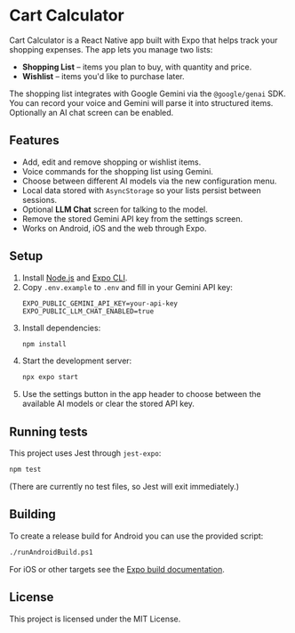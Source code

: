 # Cart Calculator

Cart Calculator is a React Native app built with Expo that helps track your shopping expenses. The app lets you manage two lists:

- **Shopping List** – items you plan to buy, with quantity and price.
- **Wishlist** – items you'd like to purchase later.

The shopping list integrates with Google Gemini via the `@google/genai` SDK. You can record your voice and Gemini will parse it into structured items. Optionally an AI chat screen can be enabled.

## Features

- Add, edit and remove shopping or wishlist items.
- Voice commands for the shopping list using Gemini.
- Choose between different AI models via the new configuration menu.
- Local data stored with `AsyncStorage` so your lists persist between sessions.
- Optional **LLM Chat** screen for talking to the model.
- Remove the stored Gemini API key from the settings screen.
- Works on Android, iOS and the web through Expo.

## Setup

1. Install [Node.js](https://nodejs.org/) and [Expo CLI](https://docs.expo.dev/get-started/installation/).
2. Copy `.env.example` to `.env` and fill in your Gemini API key:
   ```env
   EXPO_PUBLIC_GEMINI_API_KEY=your-api-key
   EXPO_PUBLIC_LLM_CHAT_ENABLED=true
   ```
3. Install dependencies:
   ```bash
   npm install
   ```
4. Start the development server:
   ```bash
   npx expo start
   ```
5. Use the settings button in the app header to choose between the available AI models or clear the stored API key.

## Running tests

This project uses Jest through `jest-expo`:

```bash
npm test
```

(There are currently no test files, so Jest will exit immediately.)

## Building

To create a release build for Android you can use the provided script:

```bash
./runAndroidBuild.ps1
```

For iOS or other targets see the [Expo build documentation](https://docs.expo.dev/build/introduction/).

## License

This project is licensed under the MIT License.
